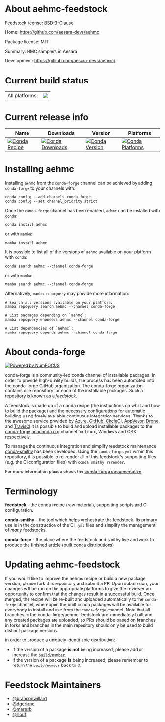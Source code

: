 About aehmc-feedstock
=====================

Feedstock license: [BSD-3-Clause](https://github.com/conda-forge/aehmc-feedstock/blob/main/LICENSE.txt)

Home: https://github.com/aesara-devs/aehmc

Package license: MIT

Summary: HMC samplers in Aesara

Development: https://github.com/aesara-devs/aehmc/

Current build status
====================


<table><tr><td>All platforms:</td>
    <td>
      <a href="https://dev.azure.com/conda-forge/feedstock-builds/_build/latest?definitionId=13998&branchName=main">
        <img src="https://dev.azure.com/conda-forge/feedstock-builds/_apis/build/status/aehmc-feedstock?branchName=main">
      </a>
    </td>
  </tr>
</table>

Current release info
====================

| Name | Downloads | Version | Platforms |
| --- | --- | --- | --- |
| [![Conda Recipe](https://img.shields.io/badge/recipe-aehmc-green.svg)](https://anaconda.org/conda-forge/aehmc) | [![Conda Downloads](https://img.shields.io/conda/dn/conda-forge/aehmc.svg)](https://anaconda.org/conda-forge/aehmc) | [![Conda Version](https://img.shields.io/conda/vn/conda-forge/aehmc.svg)](https://anaconda.org/conda-forge/aehmc) | [![Conda Platforms](https://img.shields.io/conda/pn/conda-forge/aehmc.svg)](https://anaconda.org/conda-forge/aehmc) |

Installing aehmc
================

Installing `aehmc` from the `conda-forge` channel can be achieved by adding `conda-forge` to your channels with:

```
conda config --add channels conda-forge
conda config --set channel_priority strict
```

Once the `conda-forge` channel has been enabled, `aehmc` can be installed with `conda`:

```
conda install aehmc
```

or with `mamba`:

```
mamba install aehmc
```

It is possible to list all of the versions of `aehmc` available on your platform with `conda`:

```
conda search aehmc --channel conda-forge
```

or with `mamba`:

```
mamba search aehmc --channel conda-forge
```

Alternatively, `mamba repoquery` may provide more information:

```
# Search all versions available on your platform:
mamba repoquery search aehmc --channel conda-forge

# List packages depending on `aehmc`:
mamba repoquery whoneeds aehmc --channel conda-forge

# List dependencies of `aehmc`:
mamba repoquery depends aehmc --channel conda-forge
```


About conda-forge
=================

[![Powered by
NumFOCUS](https://img.shields.io/badge/powered%20by-NumFOCUS-orange.svg?style=flat&colorA=E1523D&colorB=007D8A)](https://numfocus.org)

conda-forge is a community-led conda channel of installable packages.
In order to provide high-quality builds, the process has been automated into the
conda-forge GitHub organization. The conda-forge organization contains one repository
for each of the installable packages. Such a repository is known as a *feedstock*.

A feedstock is made up of a conda recipe (the instructions on what and how to build
the package) and the necessary configurations for automatic building using freely
available continuous integration services. Thanks to the awesome service provided by
[Azure](https://azure.microsoft.com/en-us/services/devops/), [GitHub](https://github.com/),
[CircleCI](https://circleci.com/), [AppVeyor](https://www.appveyor.com/),
[Drone](https://cloud.drone.io/welcome), and [TravisCI](https://travis-ci.com/)
it is possible to build and upload installable packages to the
[conda-forge](https://anaconda.org/conda-forge) [anaconda.org](https://anaconda.org/)
channel for Linux, Windows and OSX respectively.

To manage the continuous integration and simplify feedstock maintenance
[conda-smithy](https://github.com/conda-forge/conda-smithy) has been developed.
Using the ``conda-forge.yml`` within this repository, it is possible to re-render all of
this feedstock's supporting files (e.g. the CI configuration files) with ``conda smithy rerender``.

For more information please check the [conda-forge documentation](https://conda-forge.org/docs/).

Terminology
===========

**feedstock** - the conda recipe (raw material), supporting scripts and CI configuration.

**conda-smithy** - the tool which helps orchestrate the feedstock.
                   Its primary use is in the construction of the CI ``.yml`` files
                   and simplify the management of *many* feedstocks.

**conda-forge** - the place where the feedstock and smithy live and work to
                  produce the finished article (built conda distributions)


Updating aehmc-feedstock
========================

If you would like to improve the aehmc recipe or build a new
package version, please fork this repository and submit a PR. Upon submission,
your changes will be run on the appropriate platforms to give the reviewer an
opportunity to confirm that the changes result in a successful build. Once
merged, the recipe will be re-built and uploaded automatically to the
`conda-forge` channel, whereupon the built conda packages will be available for
everybody to install and use from the `conda-forge` channel.
Note that all branches in the conda-forge/aehmc-feedstock are
immediately built and any created packages are uploaded, so PRs should be based
on branches in forks and branches in the main repository should only be used to
build distinct package versions.

In order to produce a uniquely identifiable distribution:
 * If the version of a package **is not** being increased, please add or increase
   the [``build/number``](https://docs.conda.io/projects/conda-build/en/latest/resources/define-metadata.html#build-number-and-string).
 * If the version of a package **is** being increased, please remember to return
   the [``build/number``](https://docs.conda.io/projects/conda-build/en/latest/resources/define-metadata.html#build-number-and-string)
   back to 0.

Feedstock Maintainers
=====================

* [@brandonwillard](https://github.com/brandonwillard/)
* [@dgerlanc](https://github.com/dgerlanc/)
* [@maresb](https://github.com/maresb/)
* [@rlouf](https://github.com/rlouf/)


